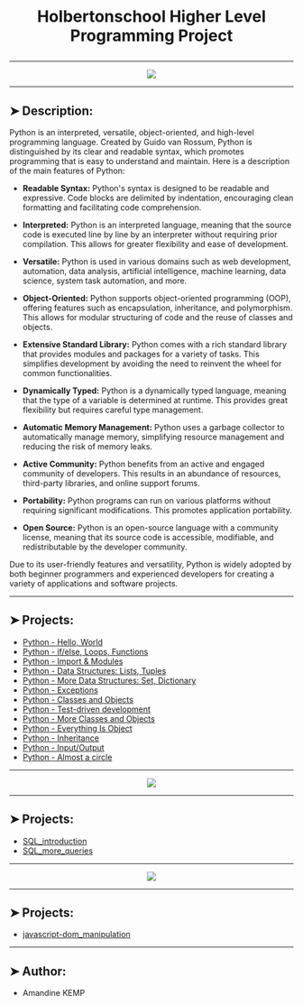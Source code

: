 # <p align="center">Holbertonschool Higher Level Programming Project</p>

----------

<p align="center">
    <img [Python] src="https://teklessons.com/wp-content/uploads/2023/11/image.png">
</p>

----------

## ➤ Description:

Python is an interpreted, versatile, object-oriented, and high-level programming language. Created by Guido van Rossum, Python is distinguished by its clear and readable syntax, which promotes programming that is easy to understand and maintain. Here is a description of the main features of Python:

* **Readable Syntax:** Python's syntax is designed to be readable and expressive. Code blocks are delimited by indentation, encouraging clean formatting and facilitating code comprehension.

* **Interpreted:** Python is an interpreted language, meaning that the source code is executed line by line by an interpreter without requiring prior compilation. This allows for greater flexibility and ease of development.

* **Versatile:** Python is used in various domains such as web development, automation, data analysis, artificial intelligence, machine learning, data science, system task automation, and more.

* **Object-Oriented:** Python supports object-oriented programming (OOP), offering features such as encapsulation, inheritance, and polymorphism. This allows for modular structuring of code and the reuse of classes and objects.

* **Extensive Standard Library:** Python comes with a rich standard library that provides modules and packages for a variety of tasks. This simplifies development by avoiding the need to reinvent the wheel for common functionalities.

* **Dynamically Typed:** Python is a dynamically typed language, meaning that the type of a variable is determined at runtime. This provides great flexibility but requires careful type management.

* **Automatic Memory Management:** Python uses a garbage collector to automatically manage memory, simplifying resource management and reducing the risk of memory leaks.

* **Active Community:** Python benefits from an active and engaged community of developers. This results in an abundance of resources, third-party libraries, and online support forums.

* **Portability:** Python programs can run on various platforms without requiring significant modifications. This promotes application portability.

* **Open Source:** Python is an open-source language with a community license, meaning that its source code is accessible, modifiable, and redistributable by the developer community.

Due to its user-friendly features and versatility, Python is widely adopted by both beginner programmers and experienced developers for creating a variety of applications and software projects.

----------

## ➤ Projects:

* [Python - Hello, World](https://github.com/amandinekemp/holbertonschool-higher_level_programming/tree/main/python-hello_world)
* [Python - if/else, Loops, Functions](https://github.com/amandinekemp/holbertonschool-higher_level_programming/tree/main/python-if_else_loops_functions)
* [Python - Import & Modules](https://github.com/amandinekemp/holbertonschool-higher_level_programming/tree/main/python-import_modules)
* [Python - Data Structures: Lists, Tuples](https://github.com/amandinekemp/holbertonschool-higher_level_programming/tree/main/python-more_data_structures)
* [Python - More Data Structures: Set, Dictionary](https://github.com/amandinekemp/holbertonschool-higher_level_programming/tree/main/python-more_data_structures)
* [Python - Exceptions](https://github.com/amandinekemp/holbertonschool-higher_level_programming/tree/main/python-exceptions)
* [Python - Classes and Objects](https://github.com/amandinekemp/holbertonschool-higher_level_programming/tree/main/python-classes)
* [Python - Test-driven development](https://github.com/amandinekemp/holbertonschool-higher_level_programming/tree/main/python-test_driven_development)
* [Python - More Classes and Objects](https://github.com/amandinekemp/holbertonschool-higher_level_programming/tree/main/python-more_classes)
* [Python - Everything Is Object](https://github.com/amandinekemp/holbertonschool-higher_level_programming/tree/main/python-everything_is_object)
* [Python - Inheritance](https://github.com/amandinekemp/holbertonschool-higher_level_programming/tree/main/python-inheritance)
* [Python - Input/Output](https://github.com/amandinekemp/holbertonschool-higher_level_programming/tree/main/python-input_output)
* [Python - Almost a circle](https://github.com/amandinekemp/holbertonschool-higher_level_programming/tree/main/python-almost_a_circle)

----------

<p align="center">
    <img [SQL and MySQL] src="https://www.simplilearn.com/ice9/free_resources_article_thumb/difference_between_sql_and_mysql.jpg">
</p>

----------

## ➤ Projects:

* [SQL_introduction](https://github.com/amandinekemp/holbertonschool-higher_level_programming/tree/main/SQL_introduction)
* [SQL_more_queries](https://github.com/amandinekemp/holbertonschool-higher_level_programming/tree/main/SQL_more_queries)

----------

<p align="center">
    <img [Javascript] src="https://miro.medium.com/v2/resize:fit:800/1*bxEkHw1xewxOFjmGunb-Cw.png">
</p>

----------

## ➤ Projects:

* [javascript-dom_manipulation](https://github.com/amandinekemp/holbertonschool-higher_level_programming/tree/main/javascript-dom_manipulation)

----------

## ➤ Author:

- Amandine KEMP
